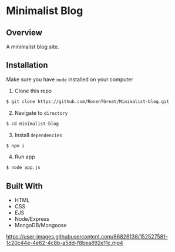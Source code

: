 # Minimalist Blog

## Overview

A minimalist blog site.

## Installation

Make sure you have `node` installed on your computer

1. Clone this repo
   
```bash
$ git clone https://github.com/RonenTGreat/Minimalist-blog.git
```

2. Navigate to `directory`

```bash
$ cd minimalist-blog
```


3. Install `dependencies`

```bash
$ npm i
```

4. Run app

```bash
$ node app.js
```

## Built With

- HTML
- CSS
- EJS
- Node/Express
- MongoDB/Mongoose


https://user-images.githubusercontent.com/86826138/152527581-1c20c44e-4e62-4c8b-a5dd-f8bea892e11c.mp4

